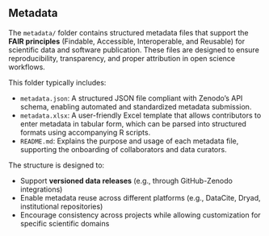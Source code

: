 ## Metadata

The `metadata/` folder contains structured metadata files that support the **FAIR principles** (Findable, Accessible, Interoperable, and Reusable) for scientific data and software publication. These files are designed to ensure reproducibility, transparency, and proper attribution in open science workflows.

This folder typically includes:
- `metadata.json`: A structured JSON file compliant with Zenodo’s API schema, enabling automated and standardized metadata submission.
- `metadata.xlsx`: A user-friendly Excel template that allows contributors to enter metadata in tabular form, which can be parsed into structured formats using accompanying R scripts.
- `README.md`: Explains the purpose and usage of each metadata file, supporting the onboarding of collaborators and data curators.

The structure is designed to:
- Support **versioned data releases** (e.g., through GitHub-Zenodo integrations)
- Enable metadata reuse across different platforms (e.g., DataCite, Dryad, institutional repositories)
- Encourage consistency across projects while allowing customization for specific scientific domains
